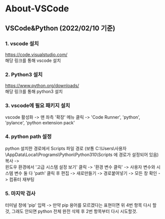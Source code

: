 # About-VSCode


## VSCode&Python (2022/02/10 기준)
### 1. vscode 설치
https://code.visualstudio.com/  
해당 링크를 통해 vscode 설치

### 2. Python3 설치
https://www.python.org/downloads/  
해당 링크를 통해 python3 설치

### 3. vscode에 필요 패키지 설치
vscode 활성화 -> 맨 좌측 '확장' 메뉴 클릭 -> 'Code Runner', 'python', 'pylance', 'python extension pack'

### 4. python path 설정
python 설치한 경로에서 Scripts 파일 경로 (보통 C:\Users\사용자\AppData\Local\Programs\Python\Python310\Scripts 에 경로가 설정되어 있음) 복사 ->  
윈도우 환경에서 '고급 시스템 설정 보기' 클릭 -> '환경 변수 클릭' -> 사용자 변수와 시스템 변수 둘 다 'path' 클릭 후 편집 -> 새로만들기 -> 경로붙여넣기 -> 모든 창 확인 -> 컴퓨터 재부팅

### 5. 마지막 검사
터미널 창에 'pip' 입력 -> 만약 pip 용어를 모르겠다는 표현이면 위 4번 항목 다시 할것, 그래도 안되면 python 전체 완전 삭제 후 2번 항목부터 다시 시도할것.
